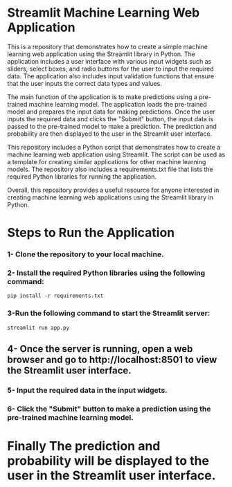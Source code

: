 # Streamlit Machine Learning Web Application


This is a repository that demonstrates how to create a simple machine learning web application using the Streamlit library in Python. The application includes a user interface with various input widgets such as sliders, select boxes, and radio buttons for the user to input the required data. The application also includes input validation functions that ensure that the user inputs the correct data types and values.

The main function of the application is to make predictions using a pre-trained machine learning model. The application loads the pre-trained model and prepares the input data for making predictions. Once the user inputs the required data and clicks the "Submit" button, the input data is passed to the pre-trained model to make a prediction. The prediction and probability are then displayed to the user in the Streamlit user interface.

This repository includes a Python script that demonstrates how to create a machine learning web application using Streamlit. The script can be used as a template for creating similar applications for other machine learning models. The repository also includes a requirements.txt file that lists the required Python libraries for running the application.

Overall, this repository provides a useful resource for anyone interested in creating machine learning web applications using the Streamlit library in Python.

# Steps to Run the Application

### 1- Clone the repository to your local machine.

### 2- Install the required Python libraries using the following command:


`pip install -r requirements.txt`


### 3-Run the following command to start the Streamlit server:


`streamlit run app.py`


## 4- Once the server is running, open a web browser and go to http://localhost:8501 to view the Streamlit user interface.

### 5- Input the required data in the input widgets.

### 6- Click the "Submit" button to make a prediction using the pre-trained machine learning model.

# Finally The prediction and probability will be displayed to the user in the Streamlit user interface.
